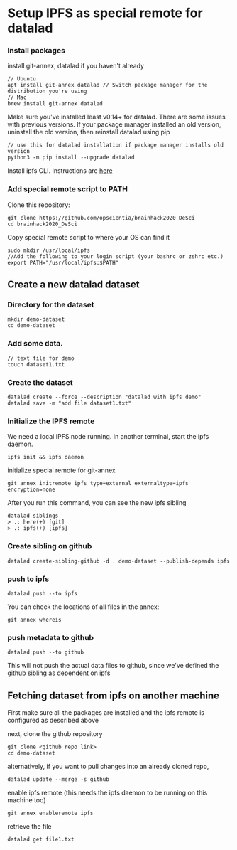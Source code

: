 # Setup IPFS as special remote for datalad
### Install packages
install git-annex, datalad if you haven't already
```
// Ubuntu
apt install git-annex datalad // Switch package manager for the distribution you're using
// Mac
brew install git-annex datalad
```
Make sure you've installed least v0.14+ for datalad. There are some issues with previous versions.
If your package manager installed an old version, uninstall the old version, then reinstall datalad using pip
```
// use this for datalad installation if package manager installs old version
python3 -m pip install --upgrade datalad
```
Install ipfs CLI. Instructions are [here](https://docs.ipfs.io/install/command-line/)

### Add special remote script to PATH
Clone this repository:
```
git clone https://github.com/opscientia/brainhack2020_DeSci
cd brainhack2020_DeSci
```
Copy special remote script to where your OS can find it
```
sudo mkdir /usr/local/ipfs
//Add the following to your login script (your bashrc or zshrc etc.)
export PATH="/usr/local/ipfs:$PATH"
```

## Create a new datalad dataset
### Directory for the dataset
```
mkdir demo-dataset
cd demo-dataset
```

### Add some data.
```
// text file for demo
touch dataset1.txt
```

### Create the dataset
```
datalad create --force --description "datalad with ipfs demo"
datalad save -m "add file dataset1.txt"
```

### Initialize the IPFS remote
We need a local IPFS node running. In another terminal, start the ipfs daemon.
```
ipfs init && ipfs daemon
```

initialize special remote for git-annex
```
git annex initremote ipfs type=external externaltype=ipfs encryption=none
```

After you run this command, you can see the new ipfs sibling
```
datalad siblings
> .: here(+) [git]
> .: ipfs(+) [ipfs]
```

### Create sibling on github
```
datalad create-sibling-github -d . demo-dataset --publish-depends ipfs
```

### push to ipfs
```
datalad push --to ipfs
```
You can check the locations of all files in the annex:
```
git annex whereis
```

### push metadata to github
```
datalad push --to github
```
This will not push the actual data files to github, since we've defined the github sibling as dependent on ipfs

## Fetching dataset from ipfs on another machine
First make sure all the packages are installed and the ipfs remote is configured as described above

next, clone the github repository
```
git clone <github repo link>
cd demo-dataset
```

alternatively, if you want to pull changes into an already cloned repo,
```
datalad update --merge -s github
```

enable ipfs remote (this needs the ipfs daemon to be running on this machine too)
```
git annex enableremote ipfs
```

retrieve the file
```
datalad get file1.txt
```

